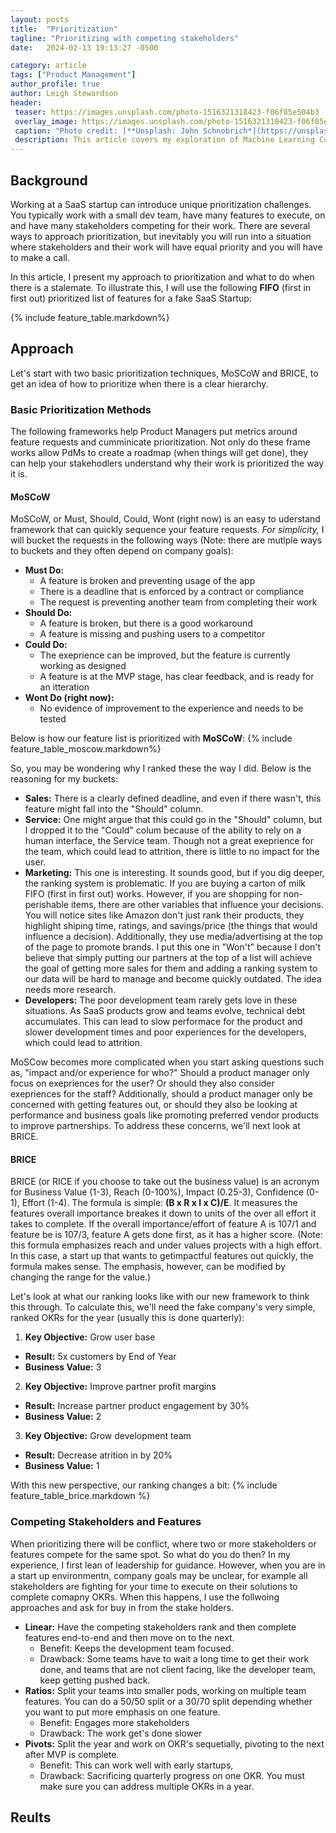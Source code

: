 ```yaml
---
layout: posts
title:  "Prioritization"
tagline: "Prioritizing with competing stakeholders"
date:   2024-02-13 19:13:27 -0500

category: article
tags: ["Product Management"]
author_profile: true
author: Leigh Stewardson
header:
 teaser: https://images.unsplash.com/photo-1516321318423-f06f85e504b3
 overlay_image: https://images.unsplash.com/photo-1516321318423-f06f85e504b3
 caption: "Photo credit: [**Unsplash: John Schnobrich*](https://unsplash.com/@johnschno)"
 description: This article covers my exploration of Machine Learning Course.
---
```


## Background
Working at a SaaS startup can introduce unique prioritization challenges. You typically work with a small dev team, have many features to execute, on and have many stakeholders competing for their work. There are several ways to approach prioritization, but inevitably you will run into a situation where stakeholders and their work will have equal priority and you will have to make a call. 

In this article, I present my approach to prioritization and what to do when there is a stalemate. To illustrate this, I will use the following **FIFO** (first in first out) prioritized list of features for a fake SaaS Startup:

{% include feature_table.markdown%}

## Approach
Let's start with two basic prioritization techniques, MoSCoW and BRICE, to get an idea of how to prioritize when there is a clear hierarchy.

### Basic Prioritization Methods
The following frameworks help Product Managers put metrics around feature requests and cumminicate prioritization. Not only do these frame works allow PdMs to create a roadmap (when things will get done), they can help your stakehodlers understand why their work is prioritized the way it is. 

#### MoSCoW
MoSCoW, or Must, Should, Could, Wont (right now) is an easy to uderstand framework that can quickly sequence your feature requests. *For simplicity,* I will bucket the requests in the following ways (Note: there are mutlple ways to buckets and they often depend on company goals):
- **Must Do:** 
  - A feature is broken and preventing usage of the app
  - There is a deadline that is enforced by a contract or compliance
  - The request is preventing another team from completing their work
- **Should Do:**
  - A feature is broken, but there is a good workaround
  - A feature is missing and pushing users to a competitor
- **Could Do:**
  - The exeprience can be improved, but the feature is currently working as designed
  - A feature is at the MVP stage, has clear feedback, and is ready for an itteration
- **Wont Do (right now):**
  - No evidence of improvement to the experience and needs to be tested

Below is how our feature list is prioritized with **MoSCoW**:
{% include feature_table_moscow.markdown%}

So, you may be wondering why I ranked these the way I did. Below is the reasoning for my buckets:
- **Sales:** There is a clearly defined deadline, and even if there wasn't, this feature might fall into the "Should" column.
- **Service:** One might argue that this could go in the "Should" column, but I dropped it to the "Could" colum because of the ability to rely on a human interface, the Service team. Though not a great exeprience for the team, which could lead to attrition, there is little to no impact for the user.
- **Marketing:** This one is interesting. It sounds good, but if you dig deeper, the ranking system is problematic. If you are buying a carton of milk FIFO (first in first out) works. However, if you are shopping for non-perishable items, there are other variables that influence your decisions. You will notice sites like Amazon don't just rank their products, they highlight shiping time, ratings, and savings/price (the things that would influence a decision). Additionally, they use media/advertising at the top of the page to promote brands. I put this one in "Won't" because I don't believe that simply putting our partners at the top of a list will achieve the goal of getting more sales for them and adding a ranking system to our data will be hard to manage and become quickly outdated. The idea needs more research.
- **Developers:** The poor development team rarely gets love in these situations. As  SaaS products grow and teams evolve, technical debt accumulates. This can lead to slow performace for the product and slower development times and poor experiences for the developers, which could lead to attrition.

MoSCow becomes more complicated when you start asking questions such as, "impact and/or experience for who?" Should a product manager only focus on exepriences for the user? Or should they also consider exepriences for the staff? Additionally, should a product manager only be concerned with getting features out, or should they also be looking at performance and business goals like promoting preferred vendor products to improve partnerships. To address these concerns, we'll next look at BRICE.

#### BRICE
BRICE (or RICE if you choose to take out the business value) is an acronym for Business Value (1-3), Reach (0-100%), Impact (0.25-3), Confidence (0-1), Effort (1-4). The formula is simple: **(B x R x I x C)/E**. It measures the features overall importance breakes it down to units of the over all effort it takes to complete. If the overall importance/effort of feature A is 107/1 and feature be is 107/3, feature A gets done first, as it has a higher score. (Note: this formula emphasizes reach and under values projects with a high effort. In this case, a start up that wants to getimpactful features out quickly, the formula makes sense. The emphasis, however, can be modified by changing the range for the value.) 

Let's look at what our ranking looks like with our new framework to think this through. To calculate this, we'll need the fake company's very simple, ranked OKRs for the year (usually this is done quarterly):

1. **Key Objective:** Grow user base
- **Result:** 5x customers by End of Year
- **Business Value:** 3
2. **Key Objective:** Improve partner profit margins
- **Result:** Increase partner product engagement by 30%
- **Business Value:** 2
3. **Key Objective:** Grow development team
- **Result:** Decrease atrition in by 20%
- **Business Value:** 1

With this new perspective, our ranking changes a bit:
{% include feature_table_brice.markdown %}


### Competing Stakeholders and Features
When prioritizing there will be conflict, where two or more stakeholders or features compete for the same spot. So what do you do then? In my experience, I first lean of leadership for guidance. However, when you are in a start up environmentn, company goals may be unclear, for example all stakeholders are fighting for your time to execute on their solutions to complete comapny OKRs. When this happens, I use the follwoing approaches and ask for buy in from the stake holders.

- **Linear:** Have the competing stakeholders rank and then complete features end-to-end and then move on to the next.
    - Benefit: Keeps the development team focused.
    - Drawback: Some teams have to wait a long time to get their work done, and teams that are not client facing, like the developer team, keep getting pushed back.
- **Ratios:** Split your teams into smaller pods, working on multiple team features. You can do a 50/50 split or a 30/70 split depending whether you want to put more emphasis on one feature.
    - Benefit: Engages more stakeholders
    - Drawback: The work get's done slower
- **Pivots:** Split the year and work on OKR's sequetially, pivoting to the next after MVP is complete.
    - Benefit: This can work well with early startups, 
    - Drawback: Sacrificing quarterly progress on one OKR. You must make sure you can address multiple OKRs in a year.

## Reults

